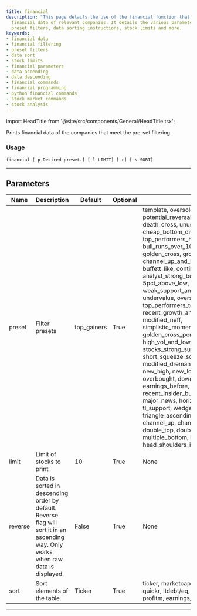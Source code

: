 ```yaml
---
title: financial
description: "This page details the use of the financial function that displays filtered"
  financial data of relevant companies. It details the various parameters including
  preset filters, data sorting instructions, stock limits and more.
keywords:
- financial data
- financial filtering
- preset filters
- data sort
- stock limits
- financial parameters
- data ascending
- data descending
- financial commands
- financial programming
- python financial commands
- stock market commands
- stock analysis
---
```


import HeadTitle from '@site/src/components/General/HeadTitle.tsx';

<HeadTitle title="stocks/screener/financial - Reference | OpenBB Terminal Docs" />

Prints financial data of the companies that meet the pre-set filtering.

### Usage

```python
financial [-p Desired preset.] [-l LIMIT] [-r] [-s SORT]
```

---

## Parameters

| Name | Description | Default | Optional | Choices |
| ---- | ----------- | ------- | -------- | ------- |
| preset | Filter presets | top_gainers | True | template, oversold_under_5dol, potential_reversals, top_performers_all, death_cross, unusual_volume, news_scanner, cheap_bottom_dividend, cheap_dividend, top_performers_healthcare, bull_runs_over_10pct, value_stocks, golden_cross, growth_stocks, channel_up_and_low_debt_and_sma_50and200, buffett_like, continued_momentum_scan, analyst_strong_buy, under_15dol_stocks, 5pct_above_low, cheap_oversold, weak_support_and_top_performers, undervalue, oversold_under_3dol, top_performers_tech, rosenwald_gtfo, recent_growth_and_support, heavy_inst_ins, modified_neff, simplistic_momentum_scanner_under_7dol, golden_cross_penny, break_out_stocks, high_vol_and_low_debt, stocks_strong_support_levels, sexy_year, short_squeeze_scan, oversold, rosenwald, modified_dreman, top_gainers, top_losers, new_high, new_low, most_volatile, most_active, overbought, downgrades, upgrades, earnings_before, earnings_after, recent_insider_buying, recent_insider_selling, major_news, horizontal_sr, tl_resistance, tl_support, wedge_up, wedge_down, wedge, triangle_ascending, triangle_descending, channel_up, channel_down, channel, double_top, double_bottom, multiple_top, multiple_bottom, head_shoulders, head_shoulders_inverse |
| limit | Limit of stocks to print | 10 | True | None |
| reverse | Data is sorted in descending order by default. Reverse flag will sort it in an ascending way. Only works when raw data is displayed. | False | True | None |
| sort | Sort elements of the table. | Ticker | True | ticker, marketcap, dividend, roa, roe, roi, currr, quickr, ltdebt/eq, debt/eq, grossm, operm, profitm, earnings, price, change, volume |

---
